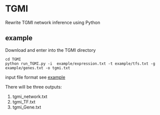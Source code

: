 # TGMI
Rewrite TGMI network inference using Python

## example
Download and enter into the TGMI directory
~~~shell
cd TGMI
python run_TGMI.py -i  example/expression.txt -t example/tfs.txt -g example/genes.txt -o tgmi.txt
~~~
input file format see [example](./example)  

There will be three outputs:
1. tgmi_network.txt  
2. tgmi_TF.txt
3. tgmi_Gene.txt  
 
